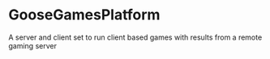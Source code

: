 # GooseGamesPlatform
A server and client set to run client based games with results from a remote gaming server

